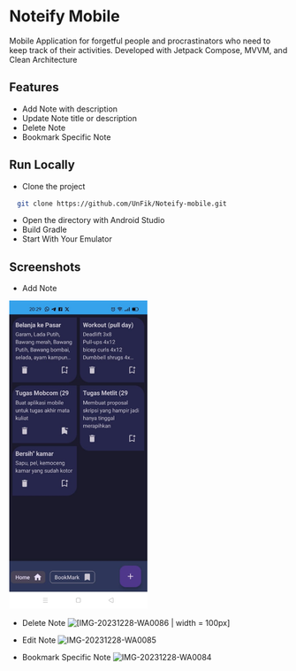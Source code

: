 
# Noteify Mobile

Mobile Application for forgetful people and procrastinators who need to keep track of their activities. Developed with Jetpack Compose, MVVM, and Clean Architecture


## Features

- Add Note with description
- Update Note title or description 
- Delete Note
- Bookmark Specific Note


## Run Locally

- Clone the project

```bash
  git clone https://github.com/UnFik/Noteify-mobile.git
```

- Open the directory with Android Studio
- Build Gradle
- Start With Your Emulator

## Screenshots

- Add Note
<img src="https://github.com/UnFik/Noteify-mobile/blob/main/image/IMG-20231228-WA0082.jpg" width="250" height="auto" />

- Delete Note
![[IMG-20231228-WA0086 | width = 100px]](https://github.com/UnFik/Noteify-mobile/assets/89504918/157db7ea-ee74-4d7d-a887-d047daebda0c)

- Edit Note
![IMG-20231228-WA0085](https://github.com/UnFik/Noteify-mobile/assets/89504918/284c6d1b-c5d8-4ec0-ba0a-7f81d6055e14)

- Bookmark Specific Note
![IMG-20231228-WA0084](https://github.com/UnFik/Noteify-mobile/assets/89504918/ff5e517e-4f46-4f74-add2-a3d1cad4c0ce)


